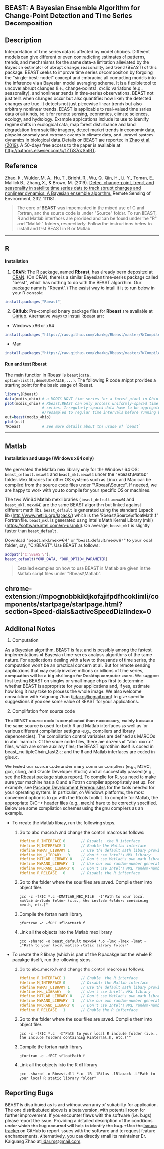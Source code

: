 ## BEAST:  A Bayesian Ensemble Algorithm for Change-Point Detection and Time Series Decomposition

## Description
Interpretation of time series data is affected by model choices. Different models can give different or even contradicting estimates of patterns, trends, and mechanisms for the same data–a limitation alleviated by the Bayesian estimator of abrupt change,seasonality, and trend (BEAST) of this package. BEAST seeks to improve time series decomposition by forgoing the "single-best-model" concept and embracing all competing models into the inference via a Bayesian model averaging scheme. It is a flexible tool to uncover abrupt changes (i.e., change-points), cyclic variations (e.g., seasonality), and nonlinear trends in time-series observations. BEAST not just tells when changes occur but also quantifies how likely the detected changes are true. It detects not just piecewise linear trends but also arbitrary nonlinear trends. BEAST is applicable to real-valued time series data of all kinds, be it for remote sensing, economics, climate sciences, ecology, and hydrology. Example applications include its use to identify regime shifts in ecological data, map forest disturbance and land degradation from satellite imagery, detect market trends in economic data, pinpoint anomaly and extreme events in climate data, and unravel system dynamics in biological data. Details on BEAST are reported in [Zhao et al. (2019)](http://authors.elsevier.com/c/1ZTiS7qzSnIRT). A 50-days free access to the paper is available at http://authors.elsevier.com/c/1ZTiS7qzSnIRT.

## Reference
Zhao, K., Wulder, M. A., Hu, T., Bright, R., Wu, Q., Qin, H., Li, Y., Toman, E., Mallick B., Zhang, X., & Brown, M. (2019). [Detect change-point, trend, and seasonality in satellite time series data to track abrupt changes and nonlinear dynamics: A Bayesian ensemble algorithm.](http://authors.elsevier.com/c/1ZTiS7qzSnIRT) Remote Sensing of Environment, 232, 111181. 


>The core of **BEAST** was impemented in the mixed use of C and Fortran, and the source code is under "Source" folder. To run BEAST, R and Matlab interfaces are provided and can be found under the "R" and "Matlab" folders, respectively. Follow the instructions below to install and test BEAST in R or Matlab.

---- 
## R
#### Installation

1. **CRAN**: The R package, named **Rbeast**, has already been deposited at [CRAN](https://CRAN.R-project.org/package=Rbeast). (On CRAN, there is a similar Bayesian time-series package called "beast", which has nothing to do with the BEAST algorithim. Our package name is "Rbeast".) The easist way to intall it is to run below in your R console:

```R
install.packages("Rbeast")
```

2. **GitHub**: Pre-compiled binary package files for **Rbeast** are available at [GitHub](https://github.com/zhaokg/Rbeast). Alternative ways to install Rbeast are:

* Windows x86 or x64

```R
install.packages("https://raw.github.com/zhaokg/Rbeast/master/R/CompiledPackage/Windows/Rbeast_0.2.1.zip" ,repos=NULL)
```

* Mac
```R
install.packages("https://raw.github.com/zhaokg/Rbeast/master/R/CompiledPackage/Mac/Rbeast_0.2.1.tgz" ,repos=NULL)
```

#### Run and test Rbeast

The main function in Rbeast is `beast(data, option=list(),demoGUI=FALSE,...)`. The following R code snippt provides a starting point for the basic usage of Rbeast.

```R
library(Rbeast)
data(modis_ohio) # a MODIS NDVI time series for a forest pixel in Ohio
plot(modis_ohio) # Rbeast/BEAST can only process uniformly-spaced time 
                 # series. Irregularly-spaced data have to be aggregated
                 #/resampled to regular time intervals before running beast
out=beast(modis_ohio)
plot(out)
?Rbeast          # See more details about the usage of `beast`                 
```
 ---- 
## Matlab

#### Installation and usage (Windows x64 only)

We generated the Matlab mex library only for the Windows 64 OS:  `beast_default.mexw64` and `beast_mkl.mexw64` under the "Rbeast\Matlab" folder. Mex libraries for other OS systems such as Linux and Mac can be compiled from the source code files under "\Rbeast\Source". If needed, we are happy to work with you to compile for your specific OS or machines.

The two Win64 Matlab mex libraries ( `beast_default.mexw64` and `beast_mkl.mexw64`) are the same BEAST algorithm but linked against different math libs. `beast_default` is generated using the standard Lapack lib (http://www.netlib.org/lapack/) which is the 'Rbeast\Source\sfloatMath.f" Fortran file.  `beast_mkl` is generated using Intel's Math Kernel Library (mkl) (https://software.intel.com/en-us/mkl). On average, `beast_mkl` is slightly faster than `beast_default`.

Download "beast_mkl.mexw64" or "beast_default.mexw64" to your local folder, say, "C:\BEAST\".  Use BEAST as follows:

```Matlab
addpath('C:\BEAST\');
beast_default(YOUR_DATA, YOUR_OPTION_PARAMETER)
```

> Detailed examples on how to use BEAST in Matlab are given in the Matlab script files under "Rbeast\Matlab".

chrome-extension://mpognobbkildjkofajifpdfhcoklimli/components/startpage/startpage.html?section=Speed-dials&activeSpeedDialIndex=0
---- 
## Additonal Notes

1. Computation

As a Bayesian algorithm, BEAST is fast and is possibly among the fastest implementations of Bayesian time-series analysis algorithms of the same nature. For applications dealing with a few to thousands of time series, the computation won't be an practical concern at all. But for remote sensing applications that may easily involve millions or billions of time series, compuation will be a big challenge for Desktop computer users. We suggest first testing BEAST on singles or small image chips first to determine whether BEAST is appropriate for your applications and, if yes, estimate how long it may take to process the whole image. We also welcome consulation with Kaiguang Zhao (lidar.rs@gmail.com) to give specific suggestions if you see some value of BEAST for your applications.

2. Complifation from source code

The BEAST source code is complicated than neccessary, mainly because the same source is used for both R and Matlab interfaces as well as for various different compliation settigns (e.g., compilers and library dependencies). The compiliation control variables are defined as MARCOs in abc_marco.h. Of the soure code files, there are dozens of "abc_xxxx.c" files, which are some auxliary files; the BEAST aglrotihim itself is coded in beast_multipleChain_fast2.c; and the R and Matlab inferfaces are coded in glue.c.


We tested our source code under many common compliers (e.g., MSVC, gcc, clang, and Oracle Developer Studio) and all succesfully passed (e.g., see the [Rbeast package status report](https://cran.r-project.org/web/checks/check_results_Rbeast.html)). To complie for R, you need to make sure your machine has a C and a Fotran compiler appropriately set up. For example, see [Package Development Prerequisites](http://www.rstudio.com/ide/docs/packages/prerequisites) for the tools needed for your operating system. In particular, on Windows platforms, the most convenient option is to go with the Rtools toolkit. To complile for Matlab, the appropriate C/C++ header files (e.g., mex.h) have to be correctly specified. Below are some compliation schemes using the gnu compilers as an example.

* To create the Matlab libray, run the following steps.

     1. Go to abc_macro.h and change the contorl macros as follows:
     
        ```C
        #define R_INTERFACE 0       // Disable  the R interface
        #define M_INTERFACE 1       // Enable the Matlab interface
        #define MYMAT_LIBRARY 1     // Use the default math libary provided in sfloatMath.f
        #define MKL_LIBRARY   0     // don't use Intel's MKL library
        #define MATLAB_LIBRARY 0    // Don't use Matlab's own math library
        #define MYRAND_LIBRARY  1   // Use our own random-number generating library (i.e.,abc_rand_pcg.c)
        #define MKLRAND_LIBRARY 0   // Don't use Intel's MKL random-number library
        #define R_RELEASE   0       // Disable the R infterface
        ```

    2. Go to the folder where the sour files are saved. Complie them into object files
    

        `gcc -c -fPIC *.c -DMATLAB_MEX_FILE  -I"Path to your local matlab include folder (i.e., the include folders containing mex.h, etc.)"`
        
    3. Compile the fortan math library
     
        `gfortran -c -fPCI sfloatMath.f`
        
       
    4. Link all the objects into the Matlab mex library
     
        
        `gcc -shared -o beast_default.mexw64 *.o -lmx -lmex -lmat -L"Path to your local matlab static library folder"`
         

* To create the R libray (which is part of the R pacakge but the whole R pacakge itself), run the following steps.

     1. Go to abc_macro.h and change the contorl macros as follows:
     
        ```C
        #define R_INTERFACE 1       // Enable  the R interface
        #define M_INTERFACE 0       // Disable the Matlab interface
        #define MYMAT_LIBRARY 1     // Use the default math libary provided in sfloatMath.f
        #define MKL_LIBRARY   0     // don't use Intel's MKL library
        #define MATLAB_LIBRARY 0    // Don't use Matlab's own math library
        #define MYRAND_LIBRARY  1   // Use our own random-number generating library (i.e.,abc_rand_pcg.c)
        #define MKLRAND_LIBRARY 0   // Don't use Intel's MKL random-number library
        #define R_RELEASE   1       // Enable the R infterface
        ```

    2. Go to the folder where the sour files are saved. Complie them into object files
    
        `gcc -c -fPIC *.c  -I"Path to your local R include folder (i.e., the include folders containing Rinternal.h, etc.)""`
        
    3. Compile the fortan math library
     
        `gfortran -c -fPCI sfloatMath.f`
        
       
    4. Link all the objects into the R dll library
        
        `gcc -shared -o Rbeast.dll *.o -lR -lRblas -lRlapack -L"Path to your local R static library folder"`
         
 

## Reporting Bugs

BEAST is distributed as is and without warranty of suitability for application. The one distribubuted above is a beta version, with potentail room for further improvement. If you encounter flaws with the software (i.e. bugs) please report the issue. Providing a detailed description of the conditions under which the bug occurred will help to identify the bug. *Use the [Issues tracker](https://github.com/zhaokg/Rbeast/issues) on GitHub to report issues with the software and to request feature enchancements. Alternatively, you can directly email its maintainer Dr. Kaiguang Zhao at lidar.rs@gmail.com.
